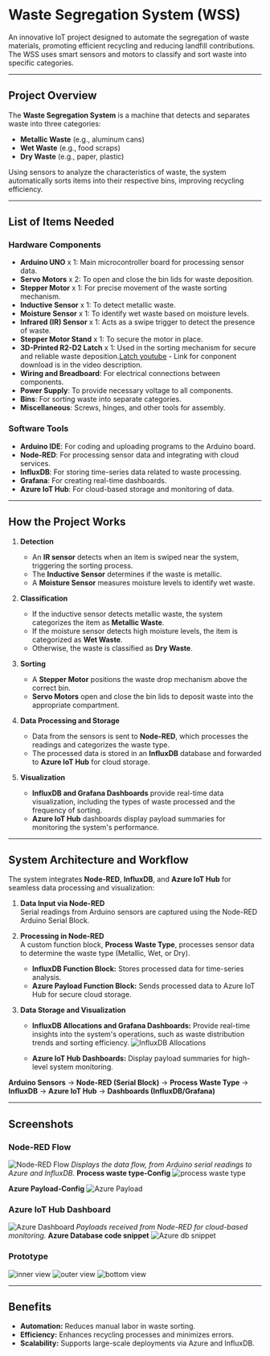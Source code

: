 # Waste Segregation System (WSS)

An innovative IoT project designed to automate the segregation of waste materials, promoting efficient recycling and reducing landfill contributions. The WSS uses smart sensors and motors to classify and sort waste into specific categories.

---

## Project Overview

The **Waste Segregation System** is a machine that detects and separates waste into three categories:
- **Metallic Waste** (e.g., aluminum cans)
- **Wet Waste** (e.g., food scraps)
- **Dry Waste** (e.g., paper, plastic)

Using sensors to analyze the characteristics of waste, the system automatically sorts items into their respective bins, improving recycling efficiency.

---

## List of Items Needed

### Hardware Components
- **Arduino UNO** x 1: Main microcontroller board for processing sensor data.
- **Servo Motors** x 2: To open and close the bin lids for waste deposition.
- **Stepper Motor** x 1: For precise movement of the waste sorting mechanism.
- **Inductive Sensor** x 1: To detect metallic waste.
- **Moisture Sensor** x 1: To identify wet waste based on moisture levels.
- **Infrared (IR) Sensor** x 1: Acts as a swipe trigger to detect the presence of waste.
- **Stepper Motor Stand** x 1: To secure the motor in place.
- **3D-Printed R2-D2 Latch** x 1: Used in the sorting mechanism for secure and reliable waste deposition.[Latch youtube](https://www.youtube.com/watch?v=e58yMo2MXdY) - Link for conponent download is in the video description.
- **Wiring and Breadboard**: For electrical connections between components.
- **Power Supply**: To provide necessary voltage to all components.
- **Bins**: For sorting waste into separate categories.
- **Miscellaneous**: Screws, hinges, and other tools for assembly.

### Software Tools
- **Arduino IDE**: For coding and uploading programs to the Arduino board.
- **Node-RED**: For processing sensor data and integrating with cloud services.
- **InfluxDB**: For storing time-series data related to waste processing.
- **Grafana**: For creating real-time dashboards.
- **Azure IoT Hub**: For cloud-based storage and monitoring of data.

---

## How the Project Works

1. **Detection**  
   - An **IR sensor** detects when an item is swiped near the system, triggering the sorting process.
   - The **Inductive Sensor** determines if the waste is metallic.
   - A **Moisture Sensor** measures moisture levels to identify wet waste.

2. **Classification**  
   - If the inductive sensor detects metallic waste, the system categorizes the item as **Metallic Waste**.
   - If the moisture sensor detects high moisture levels, the item is categorized as **Wet Waste**.
   - Otherwise, the waste is classified as **Dry Waste**.

3. **Sorting**  
   - A **Stepper Motor** positions the waste drop mechanism above the correct bin.
   - **Servo Motors** open and close the bin lids to deposit waste into the appropriate compartment.

4. **Data Processing and Storage**  
   - Data from the sensors is sent to **Node-RED**, which processes the readings and categorizes the waste type.
   - The processed data is stored in an **InfluxDB** database and forwarded to **Azure IoT Hub** for cloud storage.

5. **Visualization**  
   - **InfluxDB and Grafana Dashboards** provide real-time data visualization, including the types of waste processed and the frequency of sorting.
   - **Azure IoT Hub** dashboards display payload summaries for monitoring the system's performance.

---

## System Architecture and Workflow

The system integrates **Node-RED**, **InfluxDB**, and **Azure IoT Hub** for seamless data processing and visualization:

1. **Data Input via Node-RED**  
   Serial readings from Arduino sensors are captured using the Node-RED Arduino Serial Block.

2. **Processing in Node-RED**  
   A custom function block, **Process Waste Type**, processes sensor data to determine the waste type (Metallic, Wet, or Dry).  
   - **InfluxDB Function Block:** Stores processed data for time-series analysis.
   - **Azure Payload Function Block:** Sends processed data to Azure IoT Hub for secure cloud storage.

3. **Data Storage and Visualization**  
   - **InfluxDB Allocations and Grafana Dashboards:** Provide real-time insights into the system's operations, such as waste distribution trends and sorting efficiency.
   ![InfluxDB Allocations](https://github.com/user-attachments/assets/1e7468a6-9bfd-4ded-ba85-7083732144cc)

   - **Azure IoT Hub Dashboards:** Display payload summaries for high-level system monitoring.


**Arduino Sensors** -> **Node-RED (Serial Block)** -> **Process Waste Type** -> **InfluxDB** -> **Azure IoT Hub** -> **Dashboards (InfluxDB/Grafana)**

---

## Screenshots

### Node-RED Flow  
![Node-RED Flow](https://github.com/user-attachments/assets/b3368a23-e4ab-44cb-983f-903c2fed9ca7)
*Displays the data flow, from Arduino serial readings to Azure and InfluxDB.*
**Process waste type-Config**
![process waste type](https://github.com/user-attachments/assets/b1b8c872-003a-46f1-a479-ea13e3dd7ac0)

**Azure Payload-Config**
![Azure Payload](https://github.com/user-attachments/assets/6b07a6d8-7f8a-4ab7-843e-98e3968de1e2)

### Azure IoT Hub Dashboard  
![Azure Dashboard](https://github.com/user-attachments/assets/a243d757-a512-4cc2-a4b9-3d54514fc56a)
*Payloads received from Node-RED for cloud-based monitoring.*
**Azure Database code snippet**
![Azure db snippet](https://github.com/user-attachments/assets/af2dd624-cae5-407d-ad1e-5c29a4e58685)

### Prototype
![inner view](https://github.com/user-attachments/assets/710a9d4b-94f1-473b-b403-f9489a67d481)
![outer view](https://github.com/user-attachments/assets/0129b172-61ae-42a5-950e-e1411231405c)
![bottom view](https://github.com/user-attachments/assets/6c6c7b20-2cbf-4a5d-83ee-c0337ff48ea5)

---

## Benefits

- **Automation:** Reduces manual labor in waste sorting.
- **Efficiency:** Enhances recycling processes and minimizes errors.
- **Scalability:** Supports large-scale deployments via Azure and InfluxDB.
